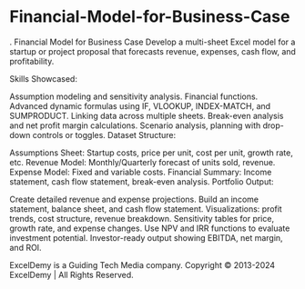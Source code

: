 # Financial-Model-for-Business-Case
. Financial Model for Business Case
Develop a multi-sheet Excel model for a startup or project proposal that forecasts revenue, expenses, cash flow, and profitability.

Skills Showcased:

Assumption modeling and sensitivity analysis.
Financial functions.
Advanced dynamic formulas using IF, VLOOKUP, INDEX-MATCH, and SUMPRODUCT.
Linking data across multiple sheets.
Break-even analysis and net profit margin calculations.
Scenario analysis, planning with drop-down controls or toggles.
Dataset Structure:

Assumptions Sheet: Startup costs, price per unit, cost per unit, growth rate, etc.
Revenue Model: Monthly/Quarterly forecast of units sold, revenue.
Expense Model: Fixed and variable costs.
Financial Summary: Income statement, cash flow statement, break-even analysis.
Portfolio Output:

Create detailed revenue and expense projections.
Build an income statement, balance sheet, and cash flow statement.
Visualizations: profit trends, cost structure, revenue breakdown.
Sensitivity tables for price, growth rate, and expense changes.
Use NPV and IRR functions to evaluate investment potential.
Investor-ready output showing EBITDA, net margin, and ROI.


ExcelDemy is a Guiding Tech Media company.
Copyright © 2013-2024 ExcelDemy | All Rights Reserved.
